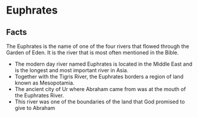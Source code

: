# Euphrates

## Facts

The Euphrates is the name of one of the four rivers that flowed through the Garden of Eden. It is the river that is most often mentioned in the Bible.

* The modern day river named Euphrates is located in the Middle East and is the longest and most important river in Asia.
* Together with the Tigris River, the Euphrates borders a region of land known as Mesopotamia.
* The ancient city of Ur where Abraham came from was at the mouth of the Euphrates River.
* This river was one of the boundaries of the land that God promised to give to Abraham